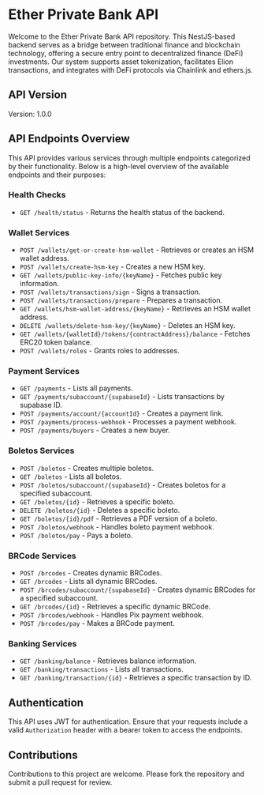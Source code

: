 # Ether Private Bank API

Welcome to the Ether Private Bank API repository. This NestJS-based backend serves as a bridge between traditional finance and blockchain technology, offering a secure entry point to decentralized finance (DeFi) investments. Our system supports asset tokenization, facilitates Elion transactions, and integrates with DeFi protocols via Chainlink and ethers.js.

## API Version

Version: 1.0.0

## API Endpoints Overview

This API provides various services through multiple endpoints categorized by their functionality. Below is a high-level overview of the available endpoints and their purposes:

### Health Checks
- `GET /health/status` - Returns the health status of the backend.

### Wallet Services
- `POST /wallets/get-or-create-hsm-wallet` - Retrieves or creates an HSM wallet address.
- `POST /wallets/create-hsm-key` - Creates a new HSM key.
- `GET /wallets/public-key-info/{keyName}` - Fetches public key information.
- `POST /wallets/transactions/sign` - Signs a transaction.
- `POST /wallets/transactions/prepare` - Prepares a transaction.
- `GET /wallets/hsm-wallet-address/{keyName}` - Retrieves an HSM wallet address.
- `DELETE /wallets/delete-hsm-key/{keyName}` - Deletes an HSM key.
- `GET /wallets/{walletId}/tokens/{contractAddress}/balance` - Fetches ERC20 token balance.
- `POST /wallets/roles` - Grants roles to addresses.

### Payment Services
- `GET /payments` - Lists all payments.
- `GET /payments/subaccount/{supabaseId}` - Lists transactions by supabase ID.
- `POST /payments/account/{accountId}` - Creates a payment link.
- `POST /payments/process-webhook` - Processes a payment webhook.
- `POST /payments/buyers` - Creates a new buyer.

### Boletos Services
- `POST /boletos` - Creates multiple boletos.
- `GET /boletos` - Lists all boletos.
- `POST /boletos/subaccount/{supabaseId}` - Creates boletos for a specified subaccount.
- `GET /boletos/{id}` - Retrieves a specific boleto.
- `DELETE /boletos/{id}` - Deletes a specific boleto.
- `GET /boletos/{id}/pdf` - Retrieves a PDF version of a boleto.
- `POST /boletos/webhook` - Handles boleto payment webhook.
- `POST /boletos/pay` - Pays a boleto.

### BRCode Services
- `POST /brcodes` - Creates dynamic BRCodes.
- `GET /brcodes` - Lists all dynamic BRCodes.
- `POST /brcodes/subaccount/{supabaseId}` - Creates dynamic BRCodes for a specified subaccount.
- `GET /brcodes/{id}` - Retrieves a specific dynamic BRCode.
- `POST /brcodes/webhook` - Handles Pix payment webhook.
- `POST /brcodes/pay` - Makes a BRCode payment.

### Banking Services
- `GET /banking/balance` - Retrieves balance information.
- `GET /banking/transactions` - Lists all transactions.
- `GET /banking/transaction/{id}` - Retrieves a specific transaction by ID.

## Authentication

This API uses JWT for authentication. Ensure that your requests include a valid `Authorization` header with a bearer token to access the endpoints.

## Contributions

Contributions to this project are welcome. Please fork the repository and submit a pull request for review.
